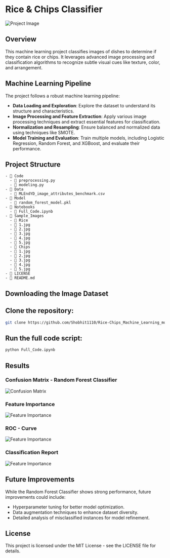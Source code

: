 # Rice & Chips Classifier

![Project Image](project_image.jpg)

## Overview

This machine learning project classifies images of dishes to determine if they contain rice or chips. It leverages advanced image processing and classification algorithms to recognize subtle visual cues like texture, color, and arrangement.

## Machine Learning Pipeline

The project follows a robust machine learning pipeline:

- **Data Loading and Exploration**: Explore the dataset to understand its structure and characteristics.
- **Image Processing and Feature Extraction**: Apply various image processing techniques and extract essential features for classification.
- **Normalization and Resampling**: Ensure balanced and normalized data using techniques like SMOTE.
- **Model Training and Evaluation**: Train multiple models, including Logistic Regression, Random Forest, and XGBoost, and evaluate their performance.

## Project Structure

```plaintext
- 📂 Code
  - 📄 preprocessing.py
  - 📄 modeling.py
- 📂 Data
  - 📄 MLEndYD_image_attributes_benchmark.csv
- 📂 Model
  - 📄 random_forest_model.pkl
- 📂 Notebooks
  - 📄 Full_Code.ipynb
- 📂 Sample_Images
  - 📂 Rice
  - 📄 1.jpg
  - 📄 2.jpg
  - 📄 3.jpg
  - 📄 4.jpg
  - 📄 5.jpg
  - 📂 Chips
  - 📄 1.jpg
  - 📄 2.jpg
  - 📄 3.jpg
  - 📄 4.jpg
  - 📄 5.jpg
- 📄 LICENSE
- 📄 README.md
```
## Downloading the Image Dataset



## Clone the repository:
  ```bash
  git clone https://github.com/Shobhit1110/Rice-Chips_Machine_Learning_model.git
  
  ```
## Run the full code script:
```bash
python Full_Code.ipynb

```
## Results

### Confusion Matrix - Random Forest Classifier

![Confusion Matrix](confusion_matrix.png)

### Feature Importance

![Feature Importance](feature_importance.png)

### ROC - Curve

![Feature Importance](feature_importance.png)

### Classification Report

![Feature Importance](feature_importance.png)

## Future Improvements

While the Random Forest Classifier shows strong performance, future improvements could include:

- Hyperparameter tuning for better model optimization.
- Data augmentation techniques to enhance dataset diversity.
- Detailed analysis of misclassified instances for model refinement.

## License
This project is licensed under the MIT License - see the LICENSE file for details.



